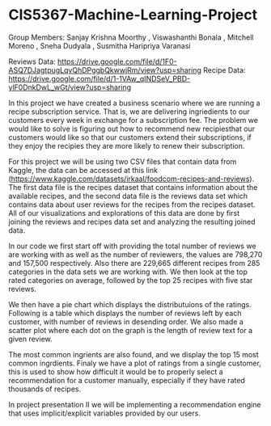 # CIS5367-Machine-Learning-Project

 Group Members: Sanjay Krishna Moorthy , Viswashanthi Bonala , Mitchell Moreno , Sneha Dudyala , Susmitha Haripriya Varanasi
 
 Reviews Data: https://drive.google.com/file/d/1F0-ASQ7DJagtpugLqvQhDPggbQkwwjRm/view?usp=sharing
Recipe Data: https://drive.google.com/file/d/1-1VAw_qINDSeV_PBD-ylF0DnkDwL_wGt/view?usp=sharing

In this project we have created a business scenario where we are running a recipe subscription service. That is, we are delivering ingriedients to our customers every week in exchange for a subscription fee. The problem we would like to solve is figuring out how to recommend new recipiesthat our customers would like so that our customers extend their subscriptions, if they enjoy the recipies they are more likely to renew their subscription.

For this project we will be using two CSV files that contain data from Kaggle, the data can be accessed at this link (https://www.kaggle.com/datasets/irkaal/foodcom-recipes-and-reviews). The first data file is the recipes dataset that contains information about the available recipes, and the second data file is the  reviews data set which contains data about user reviews for the recipes from the recipes dataset. All of our visualizations and explorations of this data are done by first joining the reviews and recipes data set and analyzing the resulting joined data.

In our code we first start off with providing the total number of reviews we are working with as well as the number of reviewers, the values are 798,270 and 157,500 respectively. Also there are 229,665 different recipes from 285 categories in the data sets we are working with. We then look at the top rated categories on average, followed by the top 25 recipes with five star reviews.

We then have a pie chart which displays the distributuions of the ratings. Following is a table which displays the number of reviews left by each customer, with number of reviews in desending order. We also made a scatter plot where each dot on the graph is the length of review text for a given review. 

The most common ingrients are also found, and we display the top 15 most common ingrdients. Finaly we have a plot of ratings from a single customer, this is used to show how difficult it would be to properly select a recommendation for a customer manually, especially if they have rated thousands of recipes.

In project presentation II we will be implementing a recommendation engine that uses implicit/explicit variables provided by our users.


